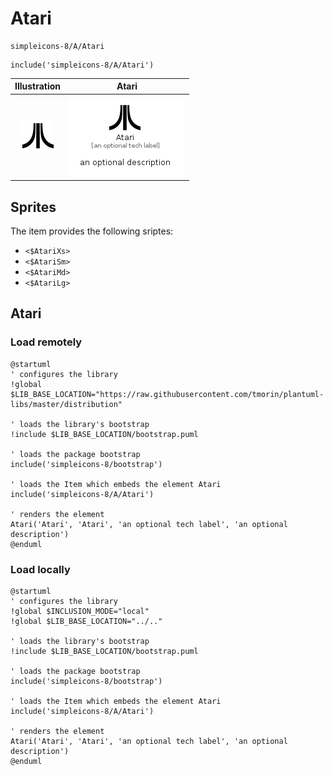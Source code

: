 # Atari


```text
simpleicons-8/A/Atari
```

```text
include('simpleicons-8/A/Atari')
```



| Illustration | Atari |
| :---: | :---: |
| ![illustration for Illustration](../../simpleicons-8/A/Atari.png) | ![illustration for Atari](../../simpleicons-8/A/Atari.Local.png) |



## Sprites
The item provides the following sriptes:

- `<$AtariXs>`
- `<$AtariSm>`
- `<$AtariMd>`
- `<$AtariLg>`





## Atari

### Load remotely
```plantuml
@startuml
' configures the library
!global $LIB_BASE_LOCATION="https://raw.githubusercontent.com/tmorin/plantuml-libs/master/distribution"

' loads the library's bootstrap
!include $LIB_BASE_LOCATION/bootstrap.puml

' loads the package bootstrap
include('simpleicons-8/bootstrap')

' loads the Item which embeds the element Atari
include('simpleicons-8/A/Atari')

' renders the element
Atari('Atari', 'Atari', 'an optional tech label', 'an optional description')
@enduml
```

### Load locally
```plantuml
@startuml
' configures the library
!global $INCLUSION_MODE="local"
!global $LIB_BASE_LOCATION="../.."

' loads the library's bootstrap
!include $LIB_BASE_LOCATION/bootstrap.puml

' loads the package bootstrap
include('simpleicons-8/bootstrap')

' loads the Item which embeds the element Atari
include('simpleicons-8/A/Atari')

' renders the element
Atari('Atari', 'Atari', 'an optional tech label', 'an optional description')
@enduml
```

